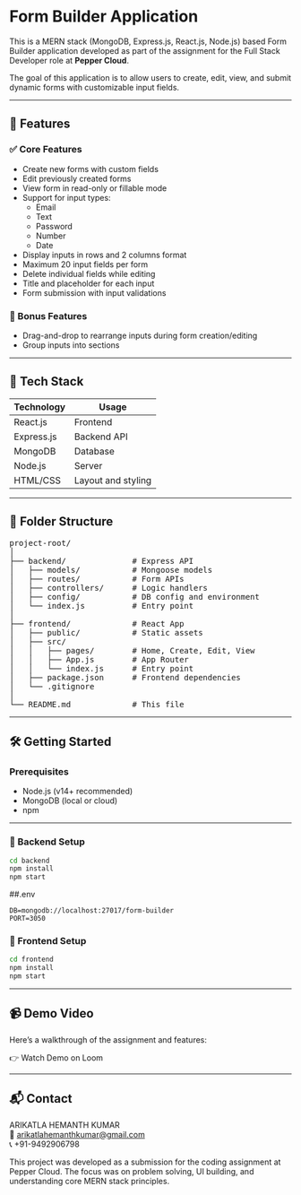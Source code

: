 # Form Builder Application

This is a MERN stack (MongoDB, Express.js, React.js, Node.js) based Form Builder application developed as part of the assignment for the Full Stack Developer role at **Pepper Cloud**.

The goal of this application is to allow users to create, edit, view, and submit dynamic forms with customizable input fields.

---

## 🚀 Features

### ✅ Core Features
- Create new forms with custom fields
- Edit previously created forms
- View form in read-only or fillable mode
- Support for input types:  
  - Email  
  - Text  
  - Password  
  - Number  
  - Date  
- Display inputs in rows and 2 columns format
- Maximum 20 input fields per form
- Delete individual fields while editing
- Title and placeholder for each input
- Form submission with input validations

### 🎁 Bonus Features 
- Drag-and-drop to rearrange inputs during form creation/editing
- Group inputs into sections 
---

## 🧪 Tech Stack

| Technology | Usage |
|------------|--------|
| React.js   | Frontend |
| Express.js | Backend API |
| MongoDB    | Database |
| Node.js    | Server |
| HTML/CSS   | Layout and styling |

---

## 📁 Folder Structure

<pre>
project-root/
│
├── backend/              # Express API
│   ├── models/           # Mongoose models
│   ├── routes/           # Form APIs
│   ├── controllers/      # Logic handlers
│   ├── config/           # DB config and environment
│   └── index.js          # Entry point
│
├── frontend/             # React App
│   ├── public/           # Static assets
│   ├── src/
│   │   ├── pages/        # Home, Create, Edit, View
│   │   ├── App.js        # App Router
│   │   └── index.js      # Entry point
│   ├── package.json      # Frontend dependencies
│   └── .gitignore
│
└── README.md             # This file
</pre>

---

## 🛠️ Getting Started

###  Prerequisites

- Node.js (v14+ recommended)
- MongoDB (local or cloud)
- npm

---

### 🔧 Backend Setup

```bash
cd backend
npm install
npm start
```

##.env

```
DB=mongodb://localhost:27017/form-builder
PORT=3050
```

### 🎨 Frontend Setup

```bash
cd frontend
npm install
npm start
```

---

## 📹 Demo Video
Here’s a walkthrough of the assignment and features:

👉 Watch Demo on Loom

---

## 📬 Contact
ARIKATLA HEMANTH KUMAR  
📧 arikatlahemanthkumar@gmail.com  
📞 +91-9492906798

This project was developed as a submission for the coding assignment at Pepper Cloud. The focus was on problem solving, UI building, and understanding core MERN stack principles. 
